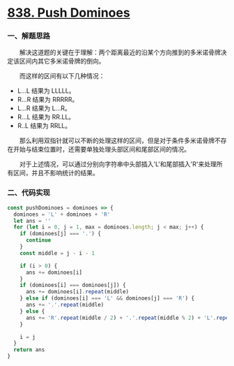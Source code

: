 # [838. Push Dominoes](https://leetcode.com/problems/push-dominoes/)

### 一、解题思路

  &emsp;&emsp;解决这道题的关键在于理解：两个距离最近的沿某个方向推到的多米诺骨牌决定该区间内其它多米诺骨牌的倒向。

  &emsp;&emsp;而这样的区间有以下几种情况：

  - L...L 结果为 LLLLL。
  - R...R 结果为 RRRRR。
  - L...R 结果为 L...R。
  - R...L 结果为 RR.LL。
  - R..L 结果为 RRLL。

  &emsp;&emsp;那么利用双指针就可以不断的处理这样的区间，但是对于条件多米诺骨牌不存在开始与结束位置时，还需要单独处理头部区间和尾部区间的情况。

  &emsp;&emsp;对于上述情况，可以通过分别向字符串中头部插入'L'和尾部插入'R'来处理所有区间，并且不影响统计的结果。

### 二、代码实现

```JavaScript
const pushDominoes = dominoes => {
  dominoes = 'L' + dominoes + 'R'
  let ans = ''
  for (let i = 0, j = 1, max = dominoes.length; j < max; j++) {
    if (dominoes[j] === '.') {
      continue
    }
    const middle = j - i - 1

    if (i > 0) {
      ans += dominoes[i]
    }
    if (dominoes[i] === dominoes[j]) {
      ans += dominoes[i].repeat(middle)
    } else if (dominoes[i] === 'L' && dominoes[j] === 'R') {
      ans += '.'.repeat(middle)
    } else {
      ans += 'R'.repeat(middle / 2) + '.'.repeat(middle % 2) + 'L'.repeat(middle / 2)
    }

    i = j
  }
  return ans
}
```